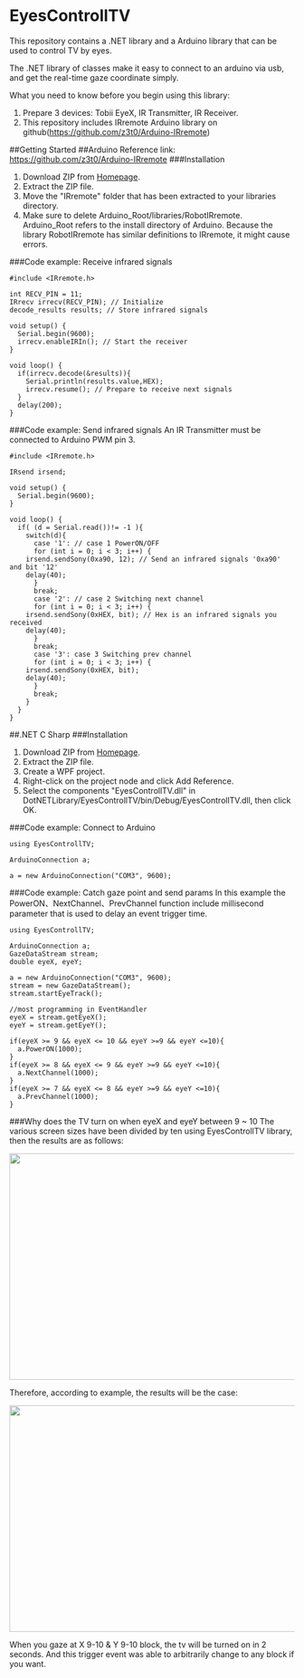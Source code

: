 # EyesControllTV
This repository contains a .NET library and a Arduino library that can be used to control TV by eyes.

The .NET library of classes make it easy to connect to an arduino via usb, and get the real-time gaze coordinate simply.

What you need to know before you begin using this library:

1. Prepare 3 devices: Tobii EyeX, IR Transmitter, IR Receiver.
2. This repository includes IRremote Arduino library on github(https://github.com/z3t0/Arduino-IRremote)

##Getting Started
##Arduino
Reference link: https://github.com/z3t0/Arduino-IRremote
###Installation
1. Download ZIP from <a href="https://github.com/ziyousong/EyesControllTV">Homepage</a>.
2. Extract the ZIP file.
3. Move the "IRremote" folder that has been extracted to your libraries directory.
4. Make sure to delete Arduino_Root/libraries/RobotIRremote. Arduino_Root refers to the install directory of Arduino. Because the library RobotIRremote has similar definitions to IRremote, it might cause errors.

###Code example: Receive infrared signals
```
#include <IRremote.h>

int RECV_PIN = 11;
IRrecv irrecv(RECV_PIN); // Initialize
decode_results results; // Store infrared signals

void setup() {
  Serial.begin(9600);
  irrecv.enableIRIn(); // Start the receiver
}

void loop() {
  if(irrecv.decode(&results)){
    Serial.println(results.value,HEX);
    irrecv.resume(); // Prepare to receive next signals
  }
  delay(200);
}
```

###Code example: Send infrared signals
An IR Transmitter must be connected to Arduino PWM pin 3.
```
#include <IRremote.h>

IRsend irsend;

void setup() {
  Serial.begin(9600);
}

void loop() {
  if( (d = Serial.read())!= -1 ){
    switch(d){
      case '1': // case 1 PowerON/OFF
      for (int i = 0; i < 3; i++) {
	irsend.sendSony(0xa90, 12); // Send an infrared signals '0xa90' and bit '12'
	delay(40);
      }
      break;
      case '2': // case 2 Switching next channel
      for (int i = 0; i < 3; i++) {
	irsend.sendSony(0xHEX, bit); // Hex is an infrared signals you received
	delay(40);
      }
      break;
      case '3': case 3 Switching prev channel
      for (int i = 0; i < 3; i++) {
	irsend.sendSony(0xHEX, bit);
	delay(40);
      }
      break;
    }
  }
}
```

##.NET C Sharp
###Installation
1. Download ZIP from <a href="https://github.com/ziyousong/EyesControllTV">Homepage</a>.
2. Extract the ZIP file.
3. Create a WPF project.
4. Right-click on the project node and click Add Reference.
5. Select the components "EyesControllTV.dll" in DotNETLibrary/EyesControllTV/bin/Debug/EyesControllTV.dll, then click OK.

###Code example: Connect to Arduino
```
using EyesControllTV;

ArduinoConnection a;

a = new ArduinoConnection("COM3", 9600);
```
###Code example: Catch gaze point and send params
In this example the PowerON、NextChannel、PrevChannel function include millisecond parameter that is used to delay an event trigger time.
```
using EyesControllTV;

ArduinoConnection a;
GazeDataStream stream;
double eyeX, eyeY;

a = new ArduinoConnection("COM3", 9600);
stream = new GazeDataStream();
stream.startEyeTrack();

//most programming in EventHandler
eyeX = stream.getEyeX();
eyeY = stream.getEyeY();

if(eyeX >= 9 && eyeX <= 10 && eyeY >=9 && eyeY <=10){
  a.PowerON(1000);
}
if(eyeX >= 8 && eyeX <= 9 && eyeY >=9 && eyeY <=10){
  a.NextChannel(1000);
}
if(eyeX >= 7 && eyeX <= 8 && eyeY >=9 && eyeY <=10){
  a.PrevChannel(1000);
}
```
###Why does the TV turn on when eyeX and eyeY between 9 ~ 10
The various screen sizes have been divided by ten using EyesControllTV library, then the results are as follows:<p>
<img height="400px" width="700px" src="https://lh6.googleusercontent.com/2YoY1PPS7tSoUhxttlAOjG_eELIHX7ngtIwKuhgiX_UbSUs-E9mZdSEGbcIfPJ99JhgD9W9eI8Hxsw=w1366-h676-rw"></img>
<p>
Therefore, according to example, the results will be the case:<p>
<img height="400px" width="700px" src="https://lh3.googleusercontent.com/VPhfYwXag1y_E16IvS8oELp8pOcLTmG1MbXItN-459KW1WLdv2PRQ7ylGTH5ZUI88j9wL175Xzgyrw=w1366-h676-rw"></img>
<p>
When you gaze at X 9-10 & Y 9-10 block, the tv will be turned on in 2 seconds. And this trigger event was able to arbitrarily change to any block if you want.
